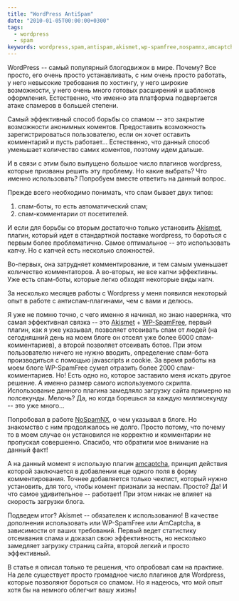 ```yaml
---
title: "WordPress AntiSpam"
date: "2010-01-05T00:00:00+0300"
tags:
  - wordpress
  - spam
keywords: wordpress,spam,antispam,akismet,wp-spamfree,nospamnx,amcaptcha
---
```

WordPress -- самый популярный блогодвижок в мире. Почему? Все просто, его очень просто устанавливать, с ним очень просто работать, у него невысокие требования по хостингу, у него широкие возможности, у него очень много готовых расширений и шаблонов оформления. Естественно, что именно эта платформа подвергается атаке спамеров в большей степени.

Самый эффективный способ борьбы со спамом -- это закрытие возможности анонимных коментов. Предоставить возможность зарегистрироваться пользователю, если он хочет оставить комментарий и пусть работает... Естественно, что данный способ уменьшает количество самих коментов, поэтому идем дальше.

И в связи с этим было выпущено большое число плагинов wordpress, которые призваны решить эту проблему. Но какие выбрать? Что именно использовать? Попробуем вместе ответить на данный вопрос.

Прежде всего необходимо понимать, что спам бывает двух типов:
<ol>
	<li>спам-боты, то есть автоматический спам;</li>
	<li>спам-комментарии от посетителей.</li>
</ol>
И если для борьбы со вторым достаточно только установить <a
href="http://wordpress.org/extend/plugins/akismet/" rel="nofollow">Akismet</a>, плагин, который идет в стандартной поставке wordpress, то бороться с первым более проблематично. Самое оптимальное -- это использовать капчу. Но с капчей есть несколько сложностей.

Во-первых, она затрудняет комментирование, и тем самым уменьшает количество комментаторов. А во-вторых, не все капчи эффективны. Уже есть спам-боты, которые легко обходят некоторые виды капч.

За несколько месяцев работы с Wordpress у меня появился некоторый опыт в работе с антиспам-плагинами, чем с вами и делюсь.

Я уже не помню точно, с чего именно я начинал, но знаю наверняка, что самая эффективная связка -- это <a href="http://wordpress.org/extend/plugins/akismet/" rel="nofollow">Akismet</a> + <a href="http://wordpress.org/extend/plugins/wp-spamfree/" rel="nofollow">WP-SpamFree</a>, первый плагин, как я уже указывал, позволяет отсеивать спам от людей (на сегодняшний день на моем блоге он отсеял уже более 6000 спам-комментариев), а второй позволяет отсеивать ботов. При этом пользователю ничего не нужно вводить, определение спам-бота производиться с помощью javascripts и cookie. За время работы на моем блоге WP-SpamFree сумел отразить более 2000 спам-комментариев. Но! Есть одно но, которое заставило меня искать другое решение. А именно размер самого используемого скрипта. Использование данного плагина замедляло загрузку сайта примерно на полсекунды. Мелочь? Да, но когда борешься за каждую миллисекунду -- это уже много...

Попробовал в работе <a href="http://wordpress.org/extend/plugins/nospamnx/" rel="nofollow">NoSpamNX</a>, о чем указывал в блоге. Но знакомство с ним продолжалось не долго. Просто потому, что почему то в моем случае он установился не корректно и комментарии не пропускал совершенно. Спасибо, что обратили мое внимание на данный факт!

А на данный момент я использую плагин <a href="http://wordpress.org/extend/plugins/amcaptcha/" rel="nofollow">amcaptcha</a>, принцип действия которой заключается в добавлении еще одного поля в форму комментирования. Точнее добавляется только чеклист, который нужно установить, для того, чтобы комент признали за неспам. Просто? Да! И что самое удивительное -- работает! При этом никак не влияет на скорость загрузки блога.

Подведем итог? Akismet -- обязателен к использованию! В качестве дополнения использовать или WP-SpamFree или AmCaptcha, в зависимости от ваших требований. Первый ведет статистику отсеивания спама и доказал свою эффективность, но несколько замедляет загрузку страниц сайта, второй легкий и просто эффективный.

В статье я описал только те решения, что опробовал сам на практике. На деле существует просто громадное число плагинов для Wordpress, которые позволяют бороться со спамом. Но я надеюсь, что мой опыт хотя бы на немного облегчит вашу жизнь!
